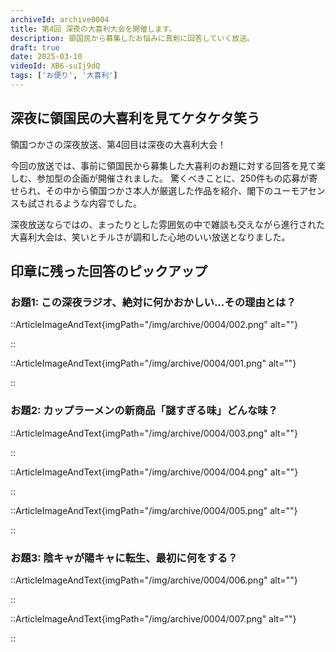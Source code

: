 ```yaml
---
archiveId: archive0004
title: 第4回 深夜の大喜利大会を開催します。
description: 領国民から募集したお悩みに真剣に回答していく放送。
draft: true
date: 2025-03-10
videoId: XB6-suIj9dQ
tags: ['お便り', '大喜利']
---
```

## 深夜に領国民の大喜利を見てケタケタ笑う

領国つかさの深夜放送、第4回目は深夜の大喜利大会！

今回の放送では、事前に領国民から募集した大喜利のお題に対する回答を見て楽しむ、参加型の企画が開催されました。
驚くべきことに、250件もの応募が寄せられ、その中から領国つかさ本人が厳選した作品を紹介、閣下のユーモアセンスも試されるような内容でした。

深夜放送ならではの、まったりとした雰囲気の中で雑談も交えながら進行された大喜利大会は、笑いとチルさが調和した心地のいい放送となりました。


## 印章に残った回答のピックアップ
### お題1: この深夜ラジオ、絶対に何かおかしい...その理由とは？
::ArticleImageAndText{imgPath="/img/archive/0004/002.png" alt=""}

::

::ArticleImageAndText{imgPath="/img/archive/0004/001.png" alt=""}

::

### お題2: カップラーメンの新商品「謎すぎる味」どんな味？
::ArticleImageAndText{imgPath="/img/archive/0004/003.png" alt=""}

::

::ArticleImageAndText{imgPath="/img/archive/0004/004.png" alt=""}

::

::ArticleImageAndText{imgPath="/img/archive/0004/005.png" alt=""}

::

### お題3: 陰キャが陽キャに転生、最初に何をする？
::ArticleImageAndText{imgPath="/img/archive/0004/006.png" alt=""}

::

::ArticleImageAndText{imgPath="/img/archive/0004/007.png" alt=""}

::